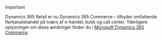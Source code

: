 > [!IMPORTANT]
> Dynamics 365 Retail er nu Dynamics 365 Commerce – tilbyder omfattende flerkanalshandel på tværs af e-handel, butik og call center. Yderligere oplysninger om disse ændringer finder du i [Microsoft Dynamics 365 Commerce](https://dynamics.microsoft.com/en-us/commerce/overview/).
